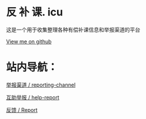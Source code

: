 # 反 补 课. icu
这是一个用于收集整理各种有偿补课信息和举报渠道的平台

[View me on github](https://github.com/fbkicu/fbkicu.github.io/)

# 站内导航：

[举报渠道 / reporting-channel](reporting-channel)

[互助举报 / help-report](help-report)

[反馈 / Report](http://39.106.62.46)
